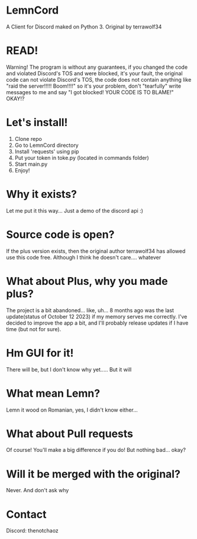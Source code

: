 # LemnCord
A Client for Discord maked on Python 3. Original by terrawolf34
# READ!
Warning! The program is without any guarantees, if you changed the code and violated Discord's TOS and were blocked, it's your fault, the original code can not violate Discord's TOS, the code does not contain anything like "raid the server!!!!! Boom!!!!" so it's your problem, don't "tearfully" write messages to me and say "I got blocked! YOUR CODE IS TO BLAME!" OKAY!?

# Let's install!
1. Clone repo
2. Go to LemnCord directory
3. Install 'requests' using pip
4. Put your token in toke.py (located in commands folder)
5. Start main.py
6. Enjoy!
# Why it exists?
Let me put it this way... Just a demo of the discord api :)
# Source code is open?
If the plus version exists, then the original author terrawolf34 has allowed use this code free. Although I think he doesn't care.... whatever
# What about Plus, why you made plus?
The project is a bit abandoned... like, uh... 8 months ago was the last update(status of October 12 2023) if my memory serves me correctly. I've decided to improve the app a bit, and I'll probably release updates if I have time (but not for sure).
# Hm GUI for it!
There will be, but I don't know why yet..... But it will
# What mean Lemn?
Lemn it wood on Romanian, yes, I didn't know either...
# What about Pull requests
Of course! You'll make a big difference if you do! But nothing bad... okay?
# Will it be merged with the original?
Never. And don't ask why
# Contact
Discord: thenotchaoz
